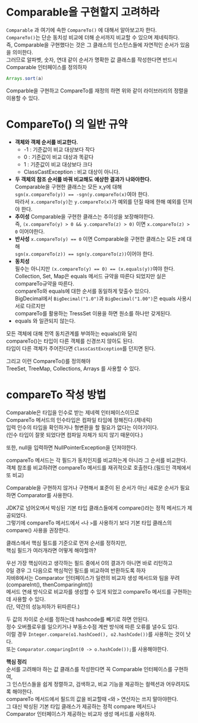 Comparable을 구현할지 고려하라
=============================
`Comparable` 과 여기에 속한 `CompareTo()` 에 대해서 알아보고자 한다.         
`CompareTo()`는 단순 동치성 비교에 더해 순서까지 비교할 수 있으며 제네릭하다.        
즉, Comparable을 구현했다는 것은 그 클래스의 인스턴스들에 자연적인 순서가 있음을 의미한다.       
그러므로 알파벳, 숫자, 연대 같이 순서가 명확한 값 클래스를 작성한다면 반드시 Comparable 인터페이스를 정의하자   
   
```java
Arrays.sort(a)
```
Comparble을 구현하고 CompareTo를 재정의 하면 위와 같이 라이브러리의 정렬을 이용할 수 있다.   

# CompareTo() 의 일반 규약   
* **객체와 객체 순서를 비교한다.**   
    * -1 : 기준값이 비교 대상보다 작다 
    * 0 : 기준값이 비교 대상과 똑같다
    * 1 : 기준값이 비교 대상보다 크다
    * ClassCastException : 비교 대상이 아니다.  
* **두 객체의 참조 순서를 바꿔 비교해도 예상한 결과가 나와야한다.**  
  Comparable을 구현한 클래스는 모든 x,y에 대해  
  `sgn(x.compareTo(y)) == -sgn(y.compareTo(x)`여야 한다.      
  따라서 `x.compareTo(y)`는 `y.compareTo(x)`가 예외를 던질 때에 한해 예외를 던져야 한다.     
* **추이성**
  Comparable을 구현한 클래스는 추이성을 보장해야한다.       
  즉, `(x.compareTo(y) > 0 && y.compareTo(z) > 0)` 이면 `x.compareTo(z) > 0` 이어야한다.  
* **반사성**
  `x.compareTo(y) == 0` 이면 Comparable을 구현한 클래스는 모든 z에 대해         
  `sgn(x.compareTo(z)) == sgn(y.compareTo(z))`이어야 한다.         
* **동치성**    
  필수는 아니지만 `(x.compareTo(y) == 0) == (x.equals(y))`여야 한다.     
  Collection, Set, Map은 equals 메서드 규약을 따른다 되었지만 실은 compareTo규약을 따른다.      
  compareTo와 equals에 대한 순서를 동일하게 맞출수 있으다.         
  BigDecimal에서 `BigDecimal("1.0")`과 `BigDecimal("1.00")`은 equals 사용시 서로 다르지만   
  compareTo를 활용하는 TressSet 이용을 하면 원소를 하나만 갖게된다.     
* equals 와 일관되지 않는다.       
     
모든 객체에 대해 전역 동치관계를 부여하는 equals()와 달리      
compareTo()는 타입이 다른 객체를 신경쓰지 않아도 된다.        
타입이 다른 객체가 주어진다면 `ClassCastException`를 던지면 된다.     

그리고 이런 CompareTo()를 정의해야     
TreeSet, TreeMap, Collections, Arrays 를 사용할 수 있다.     

# compareTo 작성 방법 
Comparable은 타입을 인수로 받는 제네렉 인터페이스이므로          
CompareTo 메서드의 인수타입은 컴파일 타임에 정해진다.(제네릭)         
입력 인수의 타입을 확인하거나 형변환을 할 필요가 없다는 이야기이다.     
(인수 타입이 잘못 되었다면 컴파일 자체가 되지 않기 때문이다.)      
   
또한, null을 입력하면 NullPointerException을 던져야한다.  
   
compareTo 메서드는 각 필드가 동치인지를 비교하는게 아니라 그 순서를 비교한다.      
객체 참조를 비교하려면 compareTo 메서드를 재귀적으로 호출한다.(필드인 객체에서 또 비교)   
   
Comparable을 구현하지 않거나 구현해서 표준이 된 순서가 아닌 새로운 순서가 필요하면 Comparator를 사용한다.        

JDK7로 넘어오며서 박싱된 기본 타입 클래스들에게 compare()라는 정적 메서드가 제공되었다.   
그렇기에 compareTo 메서드에서 `<`나 `>`를 사용하기 보다 기본 타입 클래스의 compare() 사용을 권장한다.  

클래스에서 핵심 필드를 기준으로 먼저 순서를 정하지만,   
핵심 필드가 여러개라면 어떻게 해야할까?   

우선 가장 핵심이라고 생각하는 필드 중에서 0의 결과가 아니면 바로 리턴하고     
0일 경우 그 다음으로 핵심적인 필드를 비교하여 반환하도록 하자        
자바8에서는 Comparator 인터페이스가 일련의 비교자 생성 메서드와 팀을 꾸려(compareInt(), thenComparingInt())    
메서드 연쇄 방식으로 비교자를 생성할 수 있게 되었고 compareTo 메서드를 구현하는데 사용할 수 있다.   
(단, 약간의 성능저하가 뒤따른다.)    
    
두 값의 차이로 순서를 정하는데 hashcode를 빼기로 하면 안된다.         
정수 오버플로우를 일으키거나 부동소수점 계싼 방식에 따른 오류를 낼수도 있다.        
이럴 경우 `Integer.compare(o1.hashCoed(), o2.hashCode())`를 사용하는 것이 낫다.         
또는 `Comparator.comparingInt(0 -> o.hashCode());`를 사용해야한다.   

**핵심 정리**  
순서를 고려해야 하는 값 클래스를 작성한다면 꼭 Comparable 인터페이스를 구현하여,      
그 인스턴스들을 쉽게 정렬하고, 검색하고, 비교 기능을 제공하는 컬렉션과 어우려지도록 해야한다.      
compareTo 메서드에서 필드의 값을 비교할때 `<`와 `>` 연산자는 쓰지 말아야한다.     
그 대신 박싱된 기본 타입 클래스가 제공하는 정적 compare 메서드나      
Comparator 인터페이스가 제공하는 비교자 생성 메서드를 사용하자.     
       

